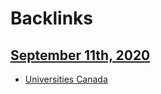 
# Backlinks
## [September 11th, 2020](<September 11th, 2020.md>)
- [Universities Canada](<Universities Canada.md>)

